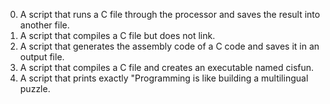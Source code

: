 0. A script that runs a C file through the processor and saves the result into another file.
1. A script that compiles a C file but does not link.
2. A script that generates the assembly code of a C code and saves it in an output file. 
3. A script that compiles a C file and creates an executable named cisfun.
4. A script that prints exactly "Programming is like building a multilingual puzzle.
